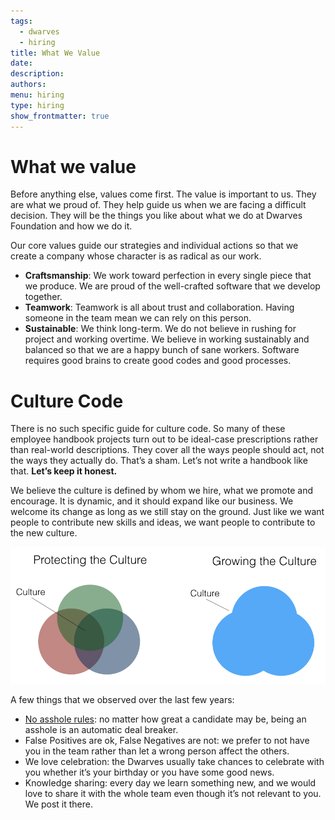 ```yaml
---
tags:
  - dwarves
  - hiring
title: What We Value
date: 
description: 
authors: 
menu: hiring
type: hiring
show_frontmatter: true
---
```

# What we value
Before anything else, values come first. The value is important to us. They are what we proud of. They help guide us when we are facing a difficult decision. They will be the things you like about what we do at Dwarves Foundation and how we do it.

Our core values guide our strategies and individual actions so that we create a company whose character is as radical as our work. 

* **Craftsmanship**: We work toward perfection in every single piece that we produce. We are proud of the well-crafted software that we develop together.
* **Teamwork**: Teamwork is all about trust and collaboration. Having someone in the team mean we can rely on this person.
* **Sustainable**: We think long-term. We do not believe in rushing for project and working overtime. We believe in working sustainably and balanced so that we are a happy bunch of sane workers. Software requires good brains to create good codes and good processes.

# Culture Code
There is no such specific guide for culture code. So many of these employee handbook projects turn out to be ideal-case prescriptions rather than real-world descriptions. They cover all the ways people should act, not the ways they actually do. That’s a sham. Let’s not write a handbook like that. **Let’s keep it honest.**

We believe the culture is defined by whom we hire, what we promote and encourage. It is dynamic, and it should expand like our business. We welcome its change as long as we still stay on the ground. Just like we want people to contribute new skills and ideas, we want people to contribute to the new culture.

![](assets/what-we-value_culture-1.png)

A few things that we observed over the last few years:

* [No asshole rules](https://www.amazon.com/Asshole-Rule-Civilized-Workplace-Surviving/dp/0446698202): no matter how great a candidate may be, being an asshole is an automatic deal breaker.
* False Positives are ok, False Negatives are not: we prefer to not have you in the team rather than let a wrong person affect the others.
* We love celebration: the Dwarves usually take chances to celebrate with you whether it’s your birthday or you have some good news.
* Knowledge sharing: every day we learn something new, and we would love to share it with the whole team even though it’s not relevant to you. We post it there.
